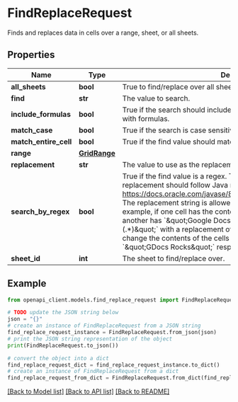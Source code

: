 # FindReplaceRequest

Finds and replaces data in cells over a range, sheet, or all sheets.

## Properties

Name | Type | Description | Notes
------------ | ------------- | ------------- | -------------
**all_sheets** | **bool** | True to find/replace over all sheets. | [optional] 
**find** | **str** | The value to search. | [optional] 
**include_formulas** | **bool** | True if the search should include cells with formulas. False to skip cells with formulas. | [optional] 
**match_case** | **bool** | True if the search is case sensitive. | [optional] 
**match_entire_cell** | **bool** | True if the find value should match the entire cell. | [optional] 
**range** | [**GridRange**](GridRange.md) |  | [optional] 
**replacement** | **str** | The value to use as the replacement. | [optional] 
**search_by_regex** | **bool** | True if the find value is a regex. The regular expression and replacement should follow Java regex rules at https://docs.oracle.com/javase/8/docs/api/java/util/regex/Pattern.html. The replacement string is allowed to refer to capturing groups. For example, if one cell has the contents &#x60;\&quot;Google Sheets\&quot;&#x60; and another has &#x60;\&quot;Google Docs\&quot;&#x60;, then searching for &#x60;\&quot;o.* (.*)\&quot;&#x60; with a replacement of &#x60;\&quot;$1 Rocks\&quot;&#x60; would change the contents of the cells to &#x60;\&quot;GSheets Rocks\&quot;&#x60; and &#x60;\&quot;GDocs Rocks\&quot;&#x60; respectively. | [optional] 
**sheet_id** | **int** | The sheet to find/replace over. | [optional] 

## Example

```python
from openapi_client.models.find_replace_request import FindReplaceRequest

# TODO update the JSON string below
json = "{}"
# create an instance of FindReplaceRequest from a JSON string
find_replace_request_instance = FindReplaceRequest.from_json(json)
# print the JSON string representation of the object
print(FindReplaceRequest.to_json())

# convert the object into a dict
find_replace_request_dict = find_replace_request_instance.to_dict()
# create an instance of FindReplaceRequest from a dict
find_replace_request_from_dict = FindReplaceRequest.from_dict(find_replace_request_dict)
```
[[Back to Model list]](../README.md#documentation-for-models) [[Back to API list]](../README.md#documentation-for-api-endpoints) [[Back to README]](../README.md)


